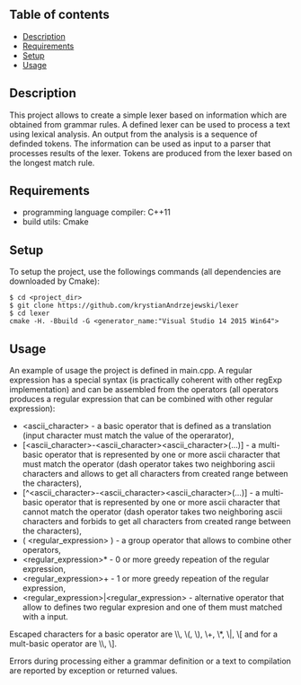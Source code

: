 
## Table of contents
* [Description](#description)
* [Requirements](#requirements)
* [Setup](#setup)
* [Usage](#usage)

## Description
This project allows to create a simple lexer based on information which are obtained from grammar rules. A defined lexer can be used to process a text using lexical analysis. 
An output from the analysis is a sequence of definded tokens. The information can be used as input to a parser that processes results of the lexer. Tokens are produced from 
the lexer based on the longest match rule.
	
## Requirements
* programming language compiler: C++11
* build utils: Cmake

## Setup
To setup the project, use the followings commands (all dependencies are downloaded by Cmake):
```
$ cd <project_dir>
$ git clone https://github.com/krystianAndrzejewski/lexer
$ cd lexer
cmake -H. -Bbuild -G <generator_name:"Visual Studio 14 2015 Win64">
```

## Usage
An example of usage the project is defined in main.cpp. A regular expression has a special syntax (is practically coherent with other regExp implementation) and can be assembled from the operators 
(all operators produces a regular expression that can be combined with other regular expression):
* <ascii_character> - a basic operator that is defined as a translation (input character must match the value of the operarator),
* [<ascii_character>-<ascii_character><ascii_character>(...)] - a multi-basic operator that is represented by one or more ascii character that must match the operator (dash operator takes two neighboring ascii characters and allows to get all characters from created range between the characters),
* [^<ascii_character>-<ascii_character><ascii_character>(...)] - a multi-basic operator that is represented by one or more ascii character that cannot match the operator (dash operator takes two neighboring ascii characters and forbids to get all characters from created range between the characters),
* ( <regular_expression> ) - a group operator that allows to combine other operators,
* <regular_expression>* - 0 or more greedy repeation of the regular expression,
* <regular_expression>+ - 1 or more greedy repeation of the regular expression,
* \<regular_expression>|\<regular_expression> - alternative operator that allow to defines two regular expresion and one of them must matched with a input.
<p>Escaped characters for a basic operator are \\, \(, \), \+, \*, \|, \[ and for a mult-basic operator are \\, \]. </p>
<p>Errors during processing either a grammar definition or a text to compilation are reported by exception or returned values. </p>


